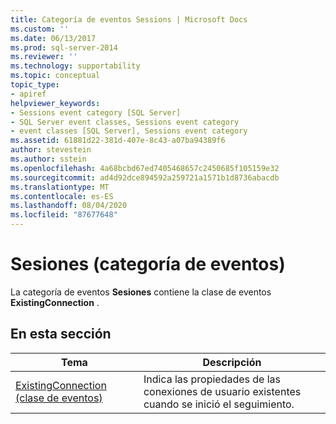 ```yaml
---
title: Categoría de eventos Sessions | Microsoft Docs
ms.custom: ''
ms.date: 06/13/2017
ms.prod: sql-server-2014
ms.reviewer: ''
ms.technology: supportability
ms.topic: conceptual
topic_type:
- apiref
helpviewer_keywords:
- Sessions event category [SQL Server]
- SQL Server event classes, Sessions event category
- event classes [SQL Server], Sessions event category
ms.assetid: 61881d22-381d-407e-8c43-a07ba94389f6
author: stevestein
ms.author: sstein
ms.openlocfilehash: 4a68bcbd67ed7405468657c2450685f105159e32
ms.sourcegitcommit: ad4d92dce894592a259721a1571b1d8736abacdb
ms.translationtype: MT
ms.contentlocale: es-ES
ms.lasthandoff: 08/04/2020
ms.locfileid: "87677648"
---
```

# <a name="sessions-event-category"></a>Sesiones (categoría de eventos)
  La categoría de eventos **Sesiones** contiene la clase de eventos **ExistingConnection** .  
  
## <a name="in-this-section"></a>En esta sección  
  
|Tema|Descripción|  
|-----------|-----------------|  
|[ExistingConnection (clase de eventos)](existingconnection-event-class.md)|Indica las propiedades de las conexiones de usuario existentes cuando se inició el seguimiento.|  
  
  
